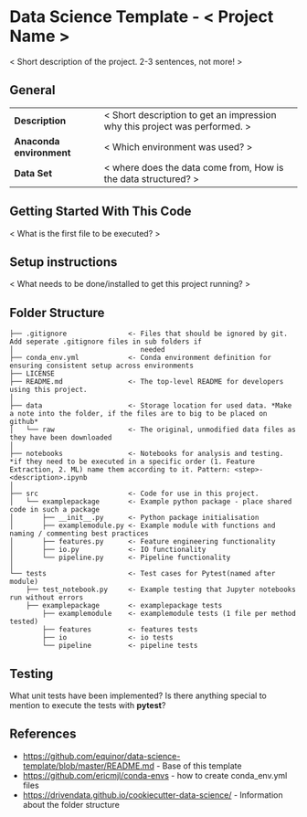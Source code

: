 # Data Science Template - < Project Name >
< Short description of the project. 2-3 sentences, not more! >

## General
<!-- first line needs to stay here, otherwise the table is not rendered! -->
|  |  | 
| ------------- | ------------- |
| **Description** | < Short description to get an impression why this project was performed. >|
| **Anaconda environment** | < Which environment was used? > |
| **Data Set** | < where does the data come from, How is the data structured? > |

## Getting Started With This Code
< What is the first file to be executed? >

## Setup instructions
< What needs to be done/installed to get this project running? >

## Folder Structure
```
├── .gitignore               <- Files that should be ignored by git. Add seperate .gitignore files in sub folders if 
│                               needed
├── conda_env.yml            <- Conda environment definition for ensuring consistent setup across environments 
├── LICENSE
├── README.md                <- The top-level README for developers using this project.
│
├── data                     <- Storage location for used data. *Make a note into the folder, if the files are to big to be placed on github*
│   └── raw                  <- The original, unmodified data files as they have been downloaded 
│
├── notebooks                <- Notebooks for analysis and testing. *if they need to be executed in a specific order (1. Feature Extraction, 2. ML) name them according to it. Pattern: <step>-<description>.ipynb
│
├── src                      <- Code for use in this project.
│   └── examplepackage       <- Example python package - place shared code in such a package
│       ├── __init__.py      <- Python package initialisation
│       ├── examplemodule.py <- Example module with functions and naming / commenting best practices
│       ├── features.py      <- Feature engineering functionality
│       ├── io.py            <- IO functionality
│       └── pipeline.py      <- Pipeline functionality
│
└── tests                    <- Test cases for Pytest(named after module)
    ├── test_notebook.py     <- Example testing that Jupyter notebooks run without errors
    ├── examplepackage       <- examplepackage tests
        ├── examplemodule    <- examplemodule tests (1 file per method tested)
        ├── features         <- features tests
        ├── io               <- io tests
        └── pipeline         <- pipeline tests
```

## Testing
What unit tests have been implemented? Is there anything special to mention to execute the tests with **pytest**?

## References
* https://github.com/equinor/data-science-template/blob/master/README.md - Base of this template
* https://github.com/ericmjl/conda-envs - how to create conda_env.yml files
* https://drivendata.github.io/cookiecutter-data-science/ - Information about the folder structure

 
